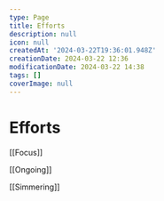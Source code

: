 ```yaml
---
type: Page
title: Efforts
description: null
icon: null
createdAt: '2024-03-22T19:36:01.948Z'
creationDate: 2024-03-22 12:36
modificationDate: 2024-03-22 14:38
tags: []
coverImage: null
---
```


# Efforts

[[Focus]]

[[Ongoing]]


[[Simmering]]
